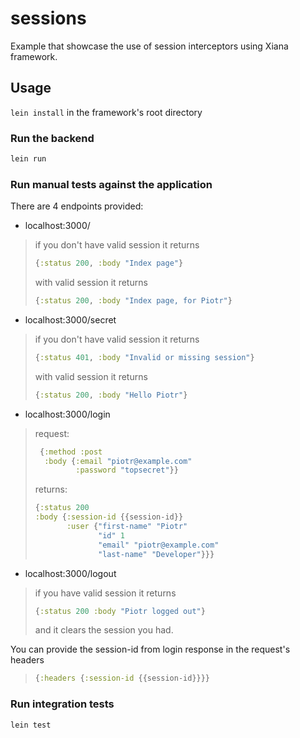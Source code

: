 # sessions

Example that showcase the use of session interceptors using Xiana framework.

## Usage

`lein install` in the framework's root directory

### Run the backend

```bash 
lein run
```    

### Run manual tests against the application

There are 4 endpoints provided:

- localhost:3000/
>if you don't have valid session it returns
>
> ```clojure
> {:status 200, :body "Index page"}
> ```
>
>with valid session it returns
>
> ```clojure
> {:status 200, :body "Index page, for Piotr"}
> ```

- localhost:3000/secret

>if you don't have valid session it returns
>
> ```clojure
> {:status 401, :body "Invalid or missing session"}
> ```
>
>with valid session it returns
>
> ```clojure
> {:status 200, :body "Hello Piotr"}
> ```

- localhost:3000/login 
>request:
>```clojure
>  {:method :post
>   :body {:email "piotr@example.com"
>          :password "topsecret"}}
>```
>returns:
>```clojure
>{:status 200
> :body {:session-id {{session-id}}
>        :user {"first-name" "Piotr"
>               "id" 1 
>               "email" "piotr@example.com"
>               "last-name" "Developer"}}}
>```
- localhost:3000/logout

>if you have valid session it returns
>
> ```clojure
> {:status 200 :body "Piotr logged out"}
> ```
> 
> and it clears the session you had.

You can provide the session-id from login response in the request's headers
>```clojure
> {:headers {:session-id {{session-id}}}}
>```

### Run integration tests

```bash 
lein test
```
